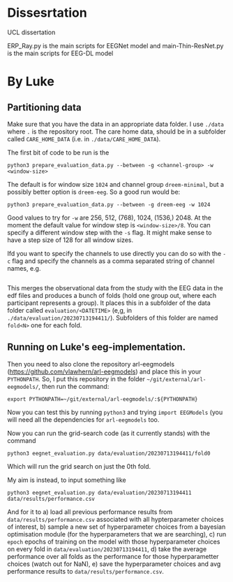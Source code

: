 # Dissesrtation
UCL dissertation

ERP_Ray.py is the main scripts for EEGNet model and main-Thin-ResNet.py is the main scripts for EEG-DL model



# By Luke

## Partitioning data

Make sure that you have the data in an appropriate data folder. I use `./data` where `.` is the repository root. The care home data, should be in a subfolder called `CARE_HOME_DATA` (i.e. in `./data/CARE_HOME_DATA`).

The first bit of code to be run is the 

`python3 prepare_evaluation_data.py --between -g <channel-group> -w <window-size>`

The default is for window size `1024` and channel group `dreem-minimal`, but a possibly better option is `dreem-eeg`. So a good run would be:

```
python3 prepare_evaluation_data.py --between -g dreem-eeg -w 1024
```

Good values to try for `-w` are 256, 512, (768), 1024, (1536,) 2048. At the moment the default value for window step is `<window-size>/8`. You can specify a different window step with the `-s` flag. It might make sense to have a step size of 128 for all window sizes.

Ifd you want to specify the channels to use directly you can do so with the `-c` flag and specify the channels as a comma separated string of channel names, e.g.

```python3 prepare_evaluation_data.py --between -c "EEG Fpz-O1,EEG Fpz-O2,EEG Fpz-F7"
```

This merges the observational data from the study with the EEG data in the edf files and produces a bunch of folds (hold one group out, where each participant represents a group). It places this in a subfolder of the data folder called `evaluation/<DATETIME>` (e,g, in `./data/evaluation/20230713194411/`). Subfolders of this folder are named `fold<N>` one for each fold.

## Running on Luke's eeg-implementation.

Then you need to also clone the repository arl-eegmodels (https://github.com/vlawhern/arl-eegmodels) and place this in your `PYTHONPATH`. So, I put this repository in the folder `~/git/external/arl-eegmodels/`, then run the command:

`export PYTHONPATH=~/git/external/arl-eegmodels/:${PYTHONPATH}`

Now you can test this by running `python3` and trying `import EEGModels` (you will need all the dependencies for `arl-eegmodels` too.

Now you can run the grid-search code (as it currently stands) with the command

`python3 eegnet_evaluation.py data/evaluation/20230713194411/fold0`

Which will run the grid search on just the 0th fold.

My aim is instead, to input something like

`python3 eegnet_evaluation.py data/evaluation/20230713194411 data/results/performance.csv`

And for it to a) load all previous performance results from `data/results/performance.csv` associated with all hypterparameter choices of interest, b) sample a new set of hyperparameter choices from a bayesian optimisation module (for the hyperparameters that we are searching), c) run `epoch` epochs of training on the model with those hyperparameter choices on every fold in `data/evaluation/20230713194411`, d) take the average performance over all folds as the performance for those hyperparametter choices (watch out for NaN), e) save the hyperparameter choices and avg performance results to `data/results/performance.csv`.



